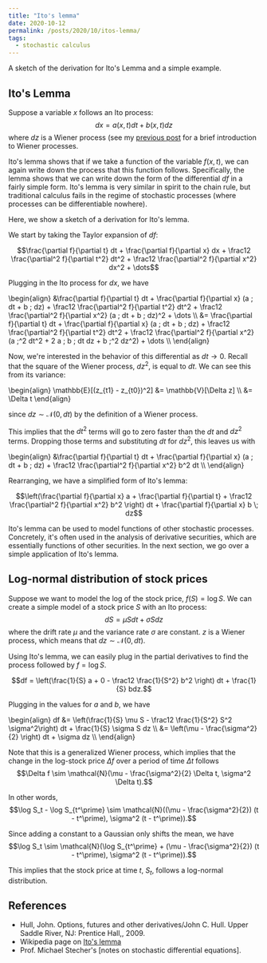 ```yaml
---
title: "Ito's lemma"
date: 2020-10-12
permalink: /posts/2020/10/itos-lemma/
tags:
  - stochastic calculus
---
```


A sketch of the derivation for Ito's Lemma and a simple example.

## Ito's Lemma

Suppose a variable $x$ follows an Ito process: $$dx = a(x, t) dt + b(x, t) dz$$ where $dz$ is a Wiener process (see my [previous post](https://andrewcharlesjones.github.io/posts/2020/10/wiener-ito-processes/) for a brief introduction to Wiener processes. 

Ito's lemma shows that if we take a function of the variable $f(x, t)$, we can again write down the process that this function follows. Specifically, the lemma shows that we can write down the form of the differential $df$ in a fairly simple form. Ito's lemma is very similar in spirit to the chain rule, but traditional calculus fails in the regime of stochastic processes (where processes can be differentiable nowhere).

Here, we show a sketch of a derivation for Ito's lemma.

We start by taking the Taylor expansion of $df$:

$$\frac{\partial f}{\partial t} dt + \frac{\partial f}{\partial x} dx + \frac12 \frac{\partial^2 f}{\partial t^2} dt^2 + \frac12 \frac{\partial^2 f}{\partial x^2} dx^2 + \dots$$

Plugging in the Ito process for $dx$, we have

\begin{align} &\frac{\partial f}{\partial t} dt + \frac{\partial f}{\partial x} (a \; dt + b \; dz) + \frac12 \frac{\partial^2 f}{\partial t^2} dt^2 + \frac12 \frac{\partial^2 f}{\partial x^2} (a \; dt + b \; dz)^2 + \dots \\\ &= \frac{\partial f}{\partial t} dt + \frac{\partial f}{\partial x} (a \; dt + b \; dz) + \frac12 \frac{\partial^2 f}{\partial t^2} dt^2 + \frac12 \frac{\partial^2 f}{\partial x^2} (a \;^2 dt^2 + 2 a \; b \; dt dz + b \;^2 dz^2) + \dots \\\ \end{align}

Now, we're interested in the behavior of this differential as $dt \to 0$. Recall that the square of the Wiener process, $dz^2$, is equal to $dt$. We can see this from its variance:

\begin{align} \mathbb{E}[(z_{t1} - z_{t0})^2] &= \mathbb{V}[\Delta z] \\\ &= \Delta t \end{align}

since $dz \sim \mathcal{N}(0, dt)$ by the definition of a Wiener process.

This implies that the $dt^2$ terms will go to zero faster than the $dt$ and $dz^2$ terms. Dropping those terms and substituting $dt$ for $dz^2$, this leaves us with

\begin{align} &\frac{\partial f}{\partial t} dt + \frac{\partial f}{\partial x} (a \; dt + b \; dz) + \frac12 \frac{\partial^2 f}{\partial x^2} b^2 dt \\\ \end{align}

Rearranging, we have a simplified form of Ito's lemma:

$$\left(\frac{\partial f}{\partial x} a + \frac{\partial f}{\partial t} + \frac12 \frac{\partial^2 f}{\partial x^2} b^2 \right) dt  + \frac{\partial f}{\partial x} b \; dz$$

Ito's lemma can be used to model functions of other stochastic processes. Concretely, it's often used in the analysis of derivative securities, which are essentially functions of other securities. In the next section, we go over a simple application of Ito's lemma.

## Log-normal distribution of stock prices

Suppose we want to model the log of the stock price, $f(S) = \log S$. We can create a simple model of a stock price $S$ with an Ito process: $$dS = \mu S dt + \sigma S dz$$ where the drift rate $\mu$ and the variance rate $\sigma$ are constant. $z$ is a Wiener process, which means that $dz \sim \mathcal{N}(0, dt)$. 

Using Ito's lemma, we can easily plug in the partial derivatives to find the process followed by $f = \log S$.

$$df = \left(\frac{1}{S} a + 0 - \frac12 \frac{1}{S^2} b^2 \right) dt + \frac{1}{S} bdz.$$

Plugging in the values for $a$ and $b$, we have 

\begin{align} df &= \left(\frac{1}{S} \mu S - \frac12 \frac{1}{S^2} S^2 \sigma^2\right) dt + \frac{1}{S} \sigma S dz \\\ &= \left(\mu - \frac{\sigma^2}{2} \right) dt + \sigma dz \\\ \end{align}

Note that this is a generalized Wiener process, which implies that the change in the log-stock price $\Delta f$ over a period of time $\Delta t$ follows $$\Delta f \sim \mathcal{N}(\mu - \frac{\sigma^2}{2} \Delta t, \sigma^2 \Delta t).$$

In other words, $$\log S_t - \log S_{t^\prime} \sim \mathcal{N}((\mu - \frac{\sigma^2}{2}) (t - t^\prime), \sigma^2 (t - t^\prime)).$$

Since adding a constant to a Gaussian only shifts the mean, we have $$\log S_t \sim \mathcal{N}(\log S_{t^\prime} + (\mu - \frac{\sigma^2}{2}) (t - t^\prime), \sigma^2 (t - t^\prime)).$$

This implies that the stock price at time $t$, $S_t$, follows a log-normal distribution.

## References

- Hull, John. Options, futures and other derivatives/John C. Hull. Upper Saddle River, NJ: Prentice Hall,, 2009.
- Wikipedia page on [Ito's lemma](https://www.wikiwand.com/en/It%C3%B4%27s_lemma)
- Prof. Michael Stecher's [notes on stochastic differential equations].
